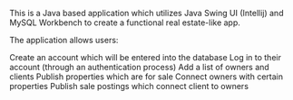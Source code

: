This is a Java based application which utilizes Java Swing UI (Intellij) and MySQL Workbench to create a functional real estate-like app.

The application allows users:

Create an account which will be entered into the database
Log in to their account (through an authentication process)
Add a list of owners and clients
Publish properties which are for sale
Connect owners with certain properties
Publish sale postings which connect client to owners
